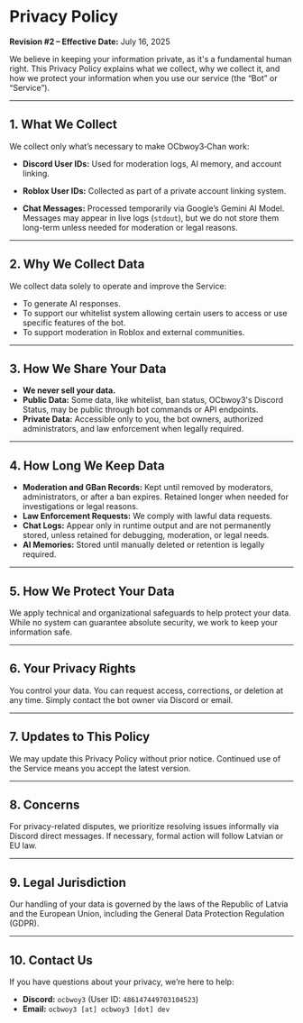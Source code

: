 # Privacy Policy

**Revision #2 – Effective Date:** July 16, 2025

We believe in keeping your information private, as it's a fundamental human right. This Privacy Policy explains what we collect, why we collect it, and how we protect your information when you use our service (the “Bot” or “Service”).

<!-- generated by chatgpt and edited by me, ocbwoy3 -->

---

## 1. What We Collect

We collect only what’s necessary to make OCbwoy3‑Chan work:

* **Discord User IDs:**
  Used for moderation logs, AI memory, and account linking.

* **Roblox User IDs:**
  Collected as part of a private account linking system.

* **Chat Messages:**
  Processed temporarily via Google’s Gemini AI Model. Messages may appear in live logs (`stdout`), but we do not store them long-term unless needed for moderation or legal reasons.

---

## 2. Why We Collect Data

We collect data solely to operate and improve the Service:

* To generate AI responses.
* To support our whitelist system allowing certain users to access or use specific features of the bot.
* To support moderation in Roblox and external communities.

---

## 3. How We Share Your Data

* **We never sell your data.**
* **Public Data:** Some data, like whitelist, ban status, OCbwoy3's Discord Status, may be public through bot commands or API endpoints.
* **Private Data:** Accessible only to you, the bot owners, authorized administrators, and law enforcement when legally required.

---

## 4. How Long We Keep Data

* **Moderation and GBan Records:** Kept until removed by moderators, administrators, or after a ban expires. Retained longer when needed for investigations or legal reasons.
* **Law Enforcement Requests:** We comply with lawful data requests.
* **Chat Logs:** Appear only in runtime output and are not permanently stored, unless retained for debugging, moderation, or legal needs.
* **AI Memories:** Stored until manually deleted or retention is legally required.

---

## 5. How We Protect Your Data

We apply technical and organizational safeguards to help protect your data. While no system can guarantee absolute security, we work to keep your information safe.

---

## 6. Your Privacy Rights

You control your data. You can request access, corrections, or deletion at any time. Simply contact the bot owner via Discord or email.

---

## 7. Updates to This Policy

We may update this Privacy Policy without prior notice. Continued use of the Service means you accept the latest version.

---

## 8. Concerns

For privacy-related disputes, we prioritize resolving issues informally via Discord direct messages. If necessary, formal action will follow Latvian or EU law.

---

## 9. Legal Jurisdiction

Our handling of your data is governed by the laws of the Republic of Latvia and the European Union, including the General Data Protection Regulation (GDPR).

---

## 10. Contact Us

If you have questions about your privacy, we’re here to help:

* **Discord:** `ocbwoy3` (User ID: `486147449703104523`)
* **Email:** `ocbwoy3 [at] ocbwoy3 [dot] dev`
